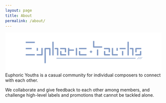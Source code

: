 ```yaml
---
layout: page
title: About
permalink: /about/
---
```


![EY banner](assets/images/EY_banner.png)
Euphoric Youths is a casual community for individual composers to connect with each other.

We collaborate and give feedback to each other among members, and challenge high-level labels and promotions that cannot be tackled alone.
